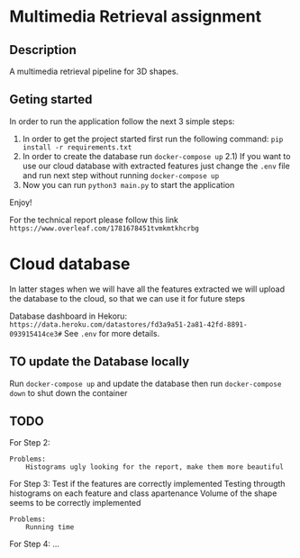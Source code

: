 <!--
 Copyright 2022 Cristian Grosu
 
 Licensed under the Apache License, Version 2.0 (the "License");
 you may not use this file except in compliance with the License.
 You may obtain a copy of the License at
 
     http://www.apache.org/licenses/LICENSE-2.0
 
 Unless required by applicable law or agreed to in writing, software
 distributed under the License is distributed on an "AS IS" BASIS,
 WITHOUT WARRANTIES OR CONDITIONS OF ANY KIND, either express or implied.
 See the License for the specific language governing permissions and
 limitations under the License.
-->

# Multimedia Retrieval assignment

## Description

A multimedia retrieval pipeline for 3D shapes.

## Geting started

In order to run the application follow the next 3 simple steps:

1) In order to get the project started first run the following command: `pip install -r requirements.txt`
2) In order to create the database run `docker-compose up`
2.1) If you want to use our cloud database with extracted features just change the `.env` file and run next step without running `docker-compose up`
3) Now you can run `python3 main.py` to start the application

Enjoy!

For the technical report please follow this link `https://www.overleaf.com/1781678451tvmkmtkhcrbg`

# Cloud database

In latter stages when we will have all the features extracted we will upload the database to the cloud,
so that we can use it for future steps

Database dashboard in Hekoru: `https://data.heroku.com/datastores/fd3a9a51-2a81-42fd-8891-093915414ce3#`
See `.env` for more details.

## TO update the Database locally

Run `docker-compose up` and update the database then run `docker-compose down` to shut down the container

## TODO

For Step 2:

    Problems:
        Histograms ugly looking for the report, make them more beautiful

For Step 3:
    Test if the features are correctly implemented
    Testing througth histograms on each feature and class apartenance
    Volume of the shape seems to be correctly implemented

    Problems:
        Running time

For Step 4:
    ...
